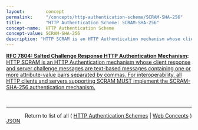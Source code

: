 ```yaml
---
layout:        concept
permalink:     "/concepts/http-authentication-scheme/SCRAM-SHA-256"
title:         "HTTP Authentication Scheme: SCRAM-SHA-256"
concept-name:  HTTP Authentication Scheme
concept-value: SCRAM-SHA-256
description: "HTTP SCRAM is an HTTP Authentication mechanism whose client response and server challenge messages are text-based messages containing one or more attribute-value pairs separated by commas. For interoperability, all HTTP clients and servers supporting SCRAM MUST implement the SCRAM-SHA-256 authentication mechanism."
---
```


**[RFC 7804: Salted Challenge Response HTTP Authentication Mechanism](/specs/IETF/RFC/7804 "This specification describes a family of HTTP authentication mechanisms called the Salted Challenge Response Authentication Mechanism (SCRAM), which provides a more robust authentication mechanism than a plaintext password protected by Transport Layer Security (TLS) and avoids the deployment obstacles presented by earlier TLS-protected challenge response authentication mechanisms."):** [HTTP SCRAM is an HTTP Authentication mechanism whose client response and server challenge messages are text-based messages containing one or more attribute-value pairs separated by commas. For interoperability, all HTTP clients and servers supporting SCRAM MUST implement the SCRAM-SHA-256 authentication mechanism.](http://tools.ietf.org/html/rfc7804#section-5 "Read documentation for HTTP Authentication Scheme &#34;SCRAM-SHA-256&#34;")

<br/>
<hr/>

<p style="float : left"><a href="./SCRAM-SHA-256.json" title="JSON representing this particular Web Concept value">JSON</a></p>
<p style="text-align: right">Return to list of all ( <a href="../http-authentication-schemes">HTTP Authentication Schemes</a> | <a href="../">Web Concepts</a> )</p>
